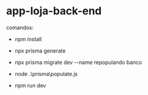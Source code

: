 # app-loja-back-end

comandos:

- npm install
  
- npx prisma generate
- npx prisma migrate dev --name repopulando banco
- node .\prisma\populate.js

- npm run dev

